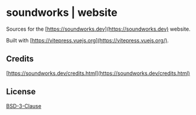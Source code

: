 # soundworks | website

Sources for the [https://soundworks.dev](https://soundworks.dev) website.

Built with [https://vitepress.vuejs.org](https://vitepress.vuejs.org/).

## Credits

[https://soundworks.dev/credits.html](https://soundworks.dev/credits.html)

## License

[BSD-3-Clause](./LICENSE)


